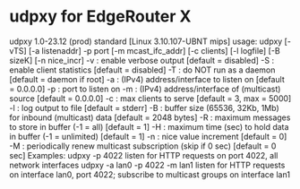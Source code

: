 # udpxy for EdgeRouter X
udpxy 1.0-23.12 (prod) standard [Linux 3.10.107-UBNT mips]
usage: udpxy [-vTS] [-a listenaddr] -p port [-m mcast_ifc_addr] [-c clients] [-l logfile] [-B sizeK] [-n nice_incr]
        -v : enable verbose output [default = disabled]
        -S : enable client statistics [default = disabled]
        -T : do NOT run as a daemon [default = daemon if root]
        -a : (IPv4) address/interface to listen on [default = 0.0.0.0]
        -p : port to listen on
        -m : (IPv4) address/interface of (multicast) source [default = 0.0.0.0]
        -c : max clients to serve [default = 3, max = 5000]
        -l : log output to file [default = stderr]
        -B : buffer size (65536, 32Kb, 1Mb) for inbound (multicast) data [default = 2048 bytes]
        -R : maximum messages to store in buffer (-1 = all) [default = 1]
        -H : maximum time (sec) to hold data in buffer (-1 = unlimited) [default = 1]
        -n : nice value increment [default = 0]
        -M : periodically renew multicast subscription (skip if 0 sec) [default = 0 sec]
Examples:
  udpxy -p 4022
        listen for HTTP requests on port 4022, all network interfaces
  udpxy -a lan0 -p 4022 -m lan1
        listen for HTTP requests on interface lan0, port 4022;
        subscribe to multicast groups on interface lan1